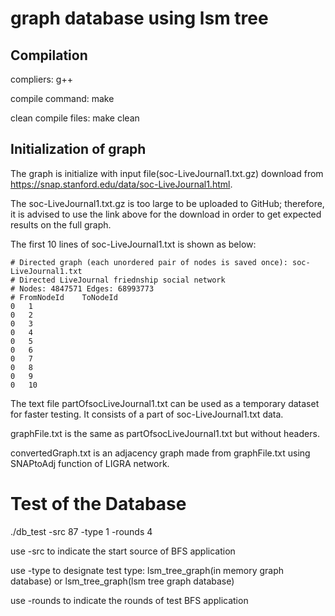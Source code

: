 # graph database using lsm tree

## Compilation

compliers: g++

compile command: make

clean compile files: make clean

## Initialization of graph

The graph is initialize with input file(soc-LiveJournal1.txt.gz) download from https://snap.stanford.edu/data/soc-LiveJournal1.html.

The soc-LiveJournal1.txt.gz is too large to be uploaded to GitHub; therefore, it is advised to use the link above for the download in order to get expected results on the full graph.

The first 10 lines of soc-LiveJournal1.txt is shown as below:
```
# Directed graph (each unordered pair of nodes is saved once): soc-LiveJournal1.txt 
# Directed LiveJournal friednship social network
# Nodes: 4847571 Edges: 68993773
# FromNodeId	ToNodeId
0	1
0	2
0	3
0	4
0	5
0	6
0	7
0	8
0	9
0	10
```

The text file partOfsocLiveJournal1.txt can be used as a temporary dataset for faster testing. It consists of a part of soc-LiveJournal1.txt data.

graphFile.txt is the same as partOfsocLiveJournal1.txt but without headers.

convertedGraph.txt is an adjacency graph made from graphFile.txt using SNAPtoAdj function of LIGRA network.


# Test of the Database

./db_test -src 87 -type 1 -rounds 4

use -src to indicate the start source of BFS application

use -type to designate test type: lsm_tree_graph(in memory graph database) or lsm_tree_graph(lsm tree graph database)

use -rounds to indicate the rounds of test BFS application